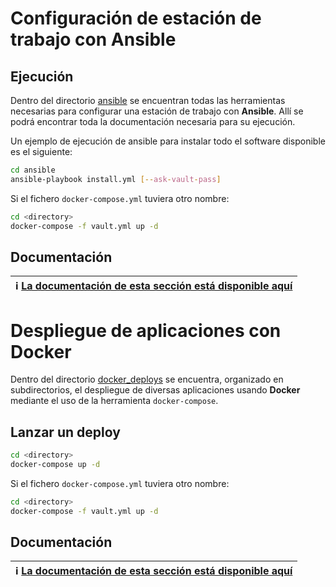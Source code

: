 # Configuración de estación de trabajo con Ansible

## Ejecución

Dentro del directorio [ansible](ansible) se encuentran todas las herramientas necesarias para configurar una estación de trabajo con  **Ansible**. Allí se podrá encontrar toda la documentación necesaria para su ejecución.

Un ejemplo de ejecución de ansible para instalar todo el software disponible es el siguiente:

```bash
cd ansible
ansible-playbook install.yml [--ask-vault-pass]
```

Si el fichero `docker-compose.yml` tuviera otro nombre:

```bash
cd <directory>
docker-compose -f vault.yml up -d
```

## Documentación

| :information_source: [La documentación de esta sección está disponible aquí](ansible/README.md) |
| --- |

# Despliegue de aplicaciones con Docker

Dentro del directorio [docker_deploys](docker_deploys) se encuentra, organizado en subdirectorios, el despliegue de diversas aplicaciones usando **Docker** mediante el uso de la herramienta `docker-compose`.

## Lanzar un deploy

```bash
cd <directory>
docker-compose up -d
```

Si el fichero `docker-compose.yml` tuviera otro nombre:

```bash
cd <directory>
docker-compose -f vault.yml up -d
```

## Documentación

| :information_source: [La documentación de esta sección está disponible aquí](docker_deploys/README.md) |
| --- |

